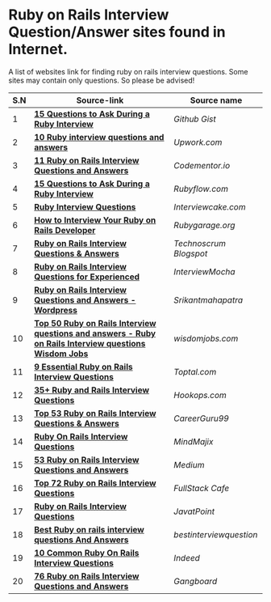# Ruby on Rails Interview Question/Answer sites found in Internet.
A list of websites link for finding ruby on rails interview questions. Some sites may contain only questions. So please be advised!

S.N | Source-link | Source name 
 --- | --- | --- 
1 | **[ 15 Questions to Ask During a Ruby Interview ](https://gist.github.com/ryansobol/5252653)** | _Github Gist_
2 | **[10 Ruby interview questions and answers](https://www.upwork.com/i/interview-questions/ruby/)** | _Upwork.com_
3 | **[11 Ruby on Rails Interview Questions and Answers](https://www.codementor.io/blog/ruby-on-rails-interview-questions-du107w0ss)** | _Codementor.io_
4 | **[15 Questions to Ask During a Ruby Interview ](http://www.rubyflow.com/p/517-15-questions-to-ask-during-a-ruby-interview)** | _Rubyflow.com_
5 | **[Ruby Interview Questions ](https://www.interviewcake.com/ruby-interview-questions)** | _Interviewcake.com_
6 | **[How to Interview Your Ruby on Rails Developer ](https://rubygarage.org/blog/how-to-interview-your-ruby-on-rails-developer)** | _Rubygarage.org_
7 |**[Ruby on Rails Interview Questions & Answers ](http://technoscrum.blogspot.com/2013/07/ruby-on-rails-interview-questions.html)** | _Technoscrum Blogspot_
8 | **[Ruby on Rails Interview Questions for Experienced](https://blog.interviewmocha.com/ruby-on-rails-interview-questions-for-experienced/)** | _InterviewMocha_
9 | **[Ruby on Rails Interview Questions and Answers -Wordpress](https://srikantmahapatra.wordpress.com/2013/11/07/ruby-on-rails-interview-questions-and-answers/)** | _Srikantmahapatra_
10 | **[Top 50 Ruby on Rails Interview questions and answers - Ruby on Rails Interview questions Wisdom Jobs](https://www.wisdomjobs.com/e-university/ruby-on-rails-interview-questions.html)** | _wisdomjobs.com_
11 | **[9 Essential Ruby on Rails Interview Questions](https://www.toptal.com/ruby-on-rails/interview-questions)** | _Toptal.com_
12 | **[35+ Ruby and Rails Interview Questions](https://lab.hookops.com/ruby-interview-prep.html)** | _Hookops.com_
13 | **[Top 53 Ruby on Rails Interview Questions & Answers ](https://career.guru99.com/top-34-ruby-on-rail-interview-questions/)** | _CareerGuru99_
14 | **[Ruby On Rails Interview Questions](https://mindmajix.com/ruby-rails-interview-questions)** | _MindMajix_
15 | **[53 Ruby on Rails Interview Questions and Answers](https://medium.com/better-programming/53-ruby-on-rails-interview-questions-and-answers-eb99eed1aeb7)** | _Medium_
16 | **[Top 72 Ruby on Rails Interview Questions](https://www.fullstack.cafe/Ruby%20on%20Rails)** | _FullStack Cafe_
17 | **[Ruby on Rails Interview Questions](https://www.javatpoint.com/ruby-on-rails-interview-questions)** | _JavatPoint_
18 | **[Best Ruby on rails interview questions And Answers](https://www.bestinterviewquestion.com/ruby-on-rails-interview-questions)** | _bestinterviewquestion_
19 | **[10 Common Ruby On Rails Interview Questions](https://www.indeed.com/career-advice/interviewing/ruby-on-rails-interview-questions)** | _Indeed_
20 | **[76 Ruby on Rails Interview Questions and Answers](https://www.gangboard.com/blog/ruby-on-rails-interview-questions-and-answers)** | _Gangboard_
